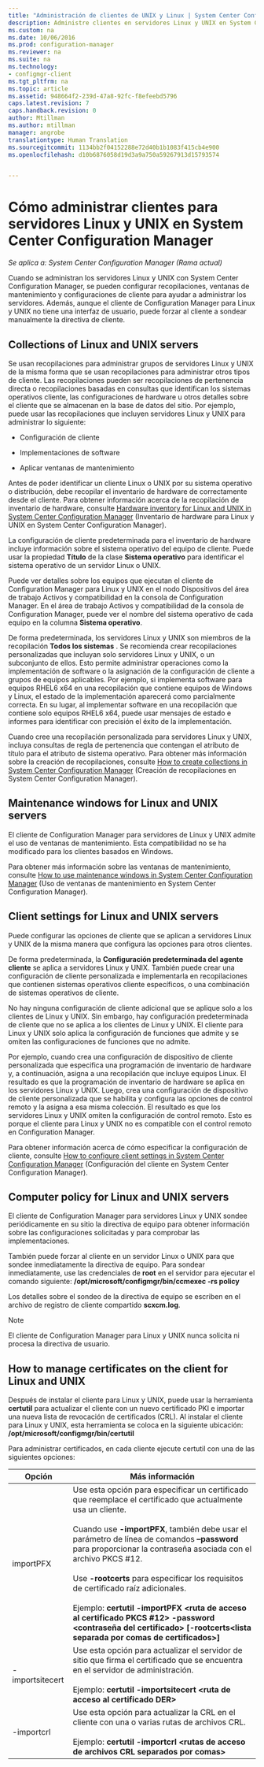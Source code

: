 ```yaml
---
title: "Administración de clientes de UNIX y Linux | System Center Configuration Manager"
description: Administre clientes en servidores Linux y UNIX en System Center Configuration Manager.
ms.custom: na
ms.date: 10/06/2016
ms.prod: configuration-manager
ms.reviewer: na
ms.suite: na
ms.technology:
- configmgr-client
ms.tgt_pltfrm: na
ms.topic: article
ms.assetid: 948664f2-239d-47a8-92fc-f8efeebd5796
caps.latest.revision: 7
caps.handback.revision: 0
author: Mtillman
ms.author: mtillman
manager: angrobe
translationtype: Human Translation
ms.sourcegitcommit: 1134bb2f04152288e72d40b1b1083f415cb4e900
ms.openlocfilehash: d10b6876058d19d3a9a750a59267913d15793574


---
```

# <a name="how-to-manage-clients-for-linux-and-unix-servers-in-system-center-configuration-manager"></a>Cómo administrar clientes para servidores Linux y UNIX en System Center Configuration Manager

*Se aplica a: System Center Configuration Manager (Rama actual)*

Cuando se administran los servidores Linux y UNIX con System Center Configuration Manager, se pueden configurar recopilaciones, ventanas de mantenimiento y configuraciones de cliente para ayudar a administrar los servidores. Además, aunque el cliente de Configuration Manager para Linux y UNIX no tiene una interfaz de usuario, puede forzar al cliente a sondear manualmente la directiva de cliente.

##  <a name="a-namebkmkcollectionsforlnua-collections-of-linux-and-unix-servers"></a><a name="BKMK_CollectionsforLnU"></a> Collections of Linux and UNIX servers  
 Se usan recopilaciones para administrar grupos de servidores Linux y UNIX de la misma forma que se usan recopilaciones para administrar otros tipos de cliente. Las recopilaciones pueden ser recopilaciones de pertenencia directa o recopilaciones basadas en consultas que identifican los sistemas operativos cliente, las configuraciones de hardware u otros detalles sobre el cliente que se almacenan en la base de datos del sitio. Por ejemplo, puede usar las recopilaciones que incluyen servidores Linux y UNIX para administrar lo siguiente:  

-   Configuración de cliente  

-   Implementaciones de software  

-   Aplicar ventanas de mantenimiento  

 Antes de poder identificar un cliente Linux o UNIX por su sistema operativo o distribución, debe recopilar el inventario de hardware de correctamente desde el cliente. Para obtener información acerca de la recopilación de inventario de hardware, consulte [Hardware inventory for Linux and UNIX in System Center Configuration Manager](../../../core/clients/manage/inventory/hardware-inventory-for-linux-and-unix.md) (Inventario de hardware para Linux y UNIX en System Center Configuration Manager).  

 La configuración de cliente predeterminada para el inventario de hardware incluye información sobre el sistema operativo del equipo de cliente. Puede usar la propiedad **Título** de la clase **Sistema operativo** para identificar el sistema operativo de un servidor Linux o UNIX.  

 Puede ver detalles sobre los equipos que ejecutan el cliente de Configuration Manager para Linux y UNIX en el nodo Dispositivos del área de trabajo Activos y compatibilidad en la consola de Configuration Manager. En el área de trabajo Activos y compatibilidad de la consola de Configuration Manager, puede ver el nombre del sistema operativo de cada equipo en la columna **Sistema operativo**.  

 De forma predeterminada, los servidores Linux y UNIX son miembros de la recopilación **Todos los sistemas** . Se recomienda crear recopilaciones personalizadas que incluyan solo servidores Linux y UNIX, o un subconjunto de ellos. Esto permite administrar operaciones como la implementación de software o la asignación de la configuración de cliente a grupos de equipos aplicables. Por ejemplo, si implementa software para equipos RHEL6 x64 en una recopilación que contiene equipos de Windows y Linux, el estado de la implementación aparecerá como parcialmente correcta. En su lugar, al implementar software en una recopilación que contiene solo equipos RHEL6 x64, puede usar mensajes de estado e informes para identificar con precisión el éxito de la implementación.  

 Cuando cree una recopilación personalizada para servidores Linux y UNIX, incluya consultas de regla de pertenencia que contengan el atributo de título para el atributo de sistema operativo. Para obtener más información sobre la creación de recopilaciones, consulte [How to create collections in System Center Configuration Manager](../../../core/clients/manage/collections/create-collections.md) (Creación de recopilaciones en System Center Configuration Manager).  

##  <a name="a-namebkmkmaintenancewindowsforlnua-maintenance-windows-for-linux-and-unix-servers"></a><a name="BKMK_MaintenanceWindowsforLnU"></a> Maintenance windows for Linux and UNIX servers  
 El cliente de Configuration Manager para servidores de Linux y UNIX admite el uso de ventanas de mantenimiento. Esta compatibilidad no se ha modificado para los clientes basados en Windows.  

 Para obtener más información sobre las ventanas de mantenimiento, consulte [How to use maintenance windows in System Center Configuration Manager](../../../core/clients/manage/collections/use-maintenance-windows.md) (Uso de ventanas de mantenimiento en System Center Configuration Manager).  

##  <a name="a-namebkmkclientsettingsforlnua-client-settings-for-linux-and-unix-servers"></a><a name="BKMK_ClientSettingsforLnU"></a> Client settings for Linux and UNIX servers  
 Puede configurar las opciones de cliente que se aplican a servidores Linux y UNIX de la misma manera que configura las opciones para otros clientes.  

 De forma predeterminada, la **Configuración predeterminada del agente cliente** se aplica a servidores Linux y UNIX. También puede crear una configuración de cliente personalizada e implementarla en recopilaciones que contienen sistemas operativos cliente específicos, o una combinación de sistemas operativos de cliente.  

 No hay ninguna configuración de cliente adicional que se aplique solo a los clientes de Linux y UNIX. Sin embargo, hay configuración predeterminada de cliente que no se aplica a los clientes de Linux y UNIX. El cliente para Linux y UNIX solo aplica la configuración de funciones que admite y se omiten las configuraciones de funciones que no admite.  

 Por ejemplo, cuando crea una configuración de dispositivo de cliente personalizada que especifica una programación de inventario de hardware y, a continuación, asigna a una recopilación que incluye equipos Linux. El resultado es que la programación de inventario de hardware se aplica en los servidores Linux y UNIX. Luego, crea una configuración de dispositivo de cliente personalizada que se habilita y configura las opciones de control remoto y la asigna a esa misma colección. El resultado es que los servidores Linux y UNIX omiten la configuración de control remoto. Esto es porque el cliente para Linux y UNIX no es compatible con el control remoto en Configuration Manager.  

 Para obtener información acerca de cómo especificar la configuración de cliente, consulte [How to configure client settings in System Center Configuration Manager](../../../core/clients/deploy/configure-client-settings.md) (Configuración del cliente en System Center Configuration Manager).  

##  <a name="a-namebkmkpolicyforlnua-computer-policy-for-linux-and-unix-servers"></a><a name="BKMK_PolicyforLnU"></a> Computer policy for Linux and UNIX servers  
 El cliente de Configuration Manager para servidores Linux y UNIX sondee periódicamente en su sitio la directiva de equipo para obtener información sobre las configuraciones solicitadas y para comprobar las implementaciones.  

 También puede forzar al cliente en un servidor Linux o UNIX para que sondee inmediatamente la directiva de equipo. Para sondear inmediatamente, use las credenciales de **root** en el servidor para ejecutar el comando siguiente: **/opt/microsoft/configmgr/bin/ccmexec -rs policy**  

 Los detalles sobre el sondeo de la directiva de equipo se escriben en el archivo de registro de cliente compartido **scxcm.log**.  

> [!NOTE]  
>  El cliente de Configuration Manager para Linux y UNIX nunca solicita ni procesa la directiva de usuario.  

##  <a name="a-namebkmkmanagelinuxcertsa-how-to-manage-certificates-on-the-client-for-linux-and-unix"></a><a name="BKMK_ManageLinuxCerts"></a> How to manage certificates on the client for Linux and UNIX  
 Después de instalar el cliente para Linux y UNIX, puede usar la herramienta **certutil** para actualizar el cliente con un nuevo certificado PKI e importar una nueva lista de revocación de certificados (CRL). Al instalar el cliente para Linux y UNIX, esta herramienta se coloca en la siguiente ubicación: **/opt/microsoft/configmgr/bin/certutil**  

 Para administrar certificados, en cada cliente ejecute certutil con una de las siguientes opciones:  

|Opción|Más información|  
|------------|----------------------|  
|importPFX|Use esta opción para especificar un certificado que reemplace el certificado que actualmente usa un cliente.<br /><br /> Cuando use **-importPFX**, también debe usar el parámetro de línea de comandos **–password** para proporcionar la contraseña asociada con el archivo PKCS #12.<br /><br /> Use **-rootcerts** para especificar los requisitos de certificado raíz adicionales.<br /><br /> Ejemplo: **certutil -importPFX &lt;ruta de acceso al certificado PKCS #12> -password &lt;contraseña del certificado\> [-rootcerts&lt;lista separada por comas de certificados>]**|  
|-importsitecert|Use esta opción para actualizar el servidor de sitio que firma el certificado que se encuentra en el servidor de administración.<br /><br /> Ejemplo: **certutil -importsitecert &lt;ruta de acceso al certificado DER\>**|  
|-importcrl|Use esta opción para actualizar la CRL en el cliente con una o varias rutas de archivos CRL.<br /><br /> Ejemplo: **certutil -importcrl &lt;rutas de acceso de archivos CRL separados por comas\>**|  



<!--HONumber=Nov16_HO1-->


